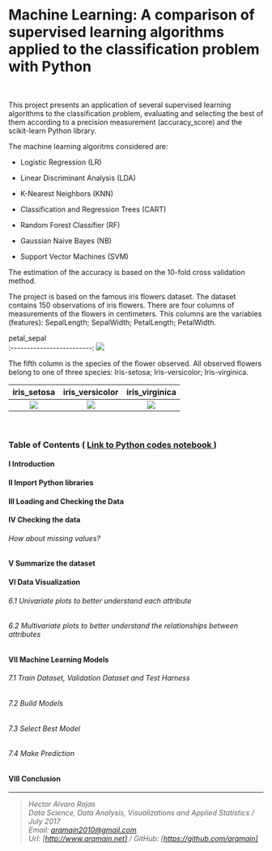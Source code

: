 # Machine Learning: A comparison of supervised learning algorithms applied to the classification problem with Python

<br>


This project presents an application of several supervised learning algorithms to the classification problem, evaluating and selecting the best of them according to a precision measurement (accuracy_score) and the scikit-learn Python library.


The machine learning algoritms considered are:



* Logistic Regression (LR)

* Linear Discriminant Analysis (LDA)

* K-Nearest Neighbors (KNN)

* Classification and Regression Trees (CART)

* Random Forest Classifier (RF)

* Gaussian Naive Bayes (NB)

* Support Vector Machines (SVM)

The estimation of the accuracy is based on the 10-fold cross validation method. 

The project is based on the famous iris flowers dataset. The dataset contains 150 observations of iris flowers. There are four columns of measurements of the flowers in centimeters. This columns are the variables (features): SepalLength; SepalWidth; PetalLength; PetalWidth.

petal_sepal             
:-------------------------:
![](http://arqmain.net/iris/petal_sepal.png)


The fifth column is the species of the flower observed. All observed flowers belong to one of three species: Iris-setosa; Iris-versicolor; Iris-virginica.


iris_setosa             |  iris_versicolor	       |  iris_virginica
:-------------------------:|:-------------------------:|:-------------------------:
![](http://arqmain.net/iris/iris_setosa.png)  |  ![](http://arqmain.net/iris/iris_versicolor.png) |  ![](http://arqmain.net/iris/iris_virginica.png)

<br>

### Table of Contents   (  [  Link to Python codes notebook ](https://github.com/arqmain/Machine_Learning/blob/master/Python_MLearning/MLearning_Classification_Comparison/MLearning_Classification_Comparison_Python.ipynb))

#### I Introduction

#### II Import Python libraries

#### III Loading and Checking the Data

#### IV Checking the data

###### How about missing values?

#### V Summarize the dataset

#### VI Data Visualization

###### 6.1 Univariate plots to better understand each attribute

###### 6.2 Multivariate plots to better understand the relationships between attributes

#### VII Machine Learning Models

###### 7.1 Train Dataset, Validation Dataset and Test Harness

###### 7.2 Build Models

###### 7.3 Select Best Model
###### 7.4 Make Prediction

#### VIII Conclusion

<hr>

><i>Hector Alvaro Rojas<br>
>Data Science, Data Analysis, Visualizations and Applied Statistics / July 2017<br>
>Email: <arqmain2010@gmail.com> <br>
>Url: [http://www.arqmain.net]   /   GitHub: [https://github.com/arqmain]</i>
